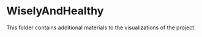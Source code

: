 # WiselyAndHealthy

This folder contains additional materials to the visualizations of the project.
